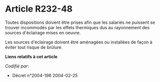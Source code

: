 # Article R232-48

Toutes dispositions doivent être prises afin que les salariés ne puissent se trouver incommodés par les effets thermiques dus
au rayonnement des sources d'éclairage mises en oeuvre.

Les sources d'éclairage doivent être aménagées ou installées de façon à éviter tout risque de brûlure.

**Liens relatifs à cet article**

_Codifié par_:

  - Décret n°2004-196 2004-02-25
